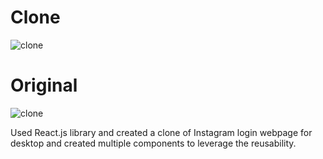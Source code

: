<h1> Clone </h1>

<img src="clone.gif" alt="clone">


<h1> Original </h1>

<img src="org.gif" alt="clone">


<p>Used React.js library and created a clone of Instagram login webpage for desktop and created multiple components to leverage the reusability. </p>
